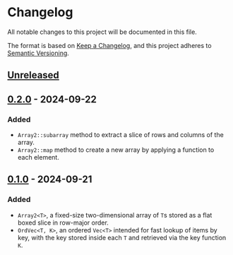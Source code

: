 # Changelog

All notable changes to this project will be documented in this file.

The format is based on [Keep a Changelog](https://keepachangelog.com/en/1.1.0/),
and this project adheres to [Semantic Versioning](https://semver.org/spec/v2.0.0.html).

## [Unreleased]

## [0.2.0] - 2024-09-22

### Added

* `Array2::subarray` method to extract a slice of rows and columns of the array.
* `Array2::map` method to create a new array by applying a function to each element.

## [0.1.0] - 2024-09-21

### Added

* `Array2<T>`, a fixed-size two-dimensional array of `T`s stored as a flat boxed slice in row-major order.
* `OrdVec<T, K>`, an ordered `Vec<T>` intended for fast lookup of items by key, with the key stored inside each `T` and retrieved via the key function `K`.

[unreleased]: https://github.com/timlathy/contiguous_collections/compare/v0.2.0...HEAD
[0.2.0]: https://github.com/timlathy/contiguous_collections/releases/tag/v0.2.0
[0.1.0]: https://github.com/timlathy/contiguous_collections/releases/tag/v0.1.0
